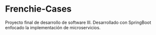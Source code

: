 # Frenchie-Cases
Proyecto final de desarrollo de software III. Desarrollado con SpringBoot enfocado la implementación de microservicios.
